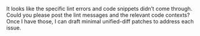 It looks like the specific lint errors and code snippets didn’t come through. Could you please post the lint messages and the relevant code contexts? Once I have those, I can draft minimal unified-diff patches to address each issue.